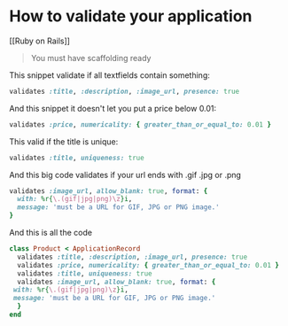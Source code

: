 # How to validate your application

[[Ruby on Rails]]

> You must have scaffolding ready

This snippet validate if all textfields contain something:

```ruby
validates :title, :description, :image_url, presence: true
```

And this snippet it doesn't let you put a price below 0.01:

```ruby
validates :price, numericality: { greater_than_or_equal_to: 0.01 }
```

This valid if the title is unique:

```ruby
validates :title, uniqueness: true
```

And this big code validates if your url ends with .gif .jpg or .png

```ruby
validates :image_url, allow_blank: true, format: {
  with: %r{\.(gif|jpg|png)\z}i,
  message: 'must be a URL for GIF, JPG or PNG image.'
}
```

And this is all the code

```ruby
class Product < ApplicationRecord
  validates :title, :description, :image_url, presence: true
  validates :price, numericality: { greater_than_or_equal_to: 0.01 }
  validates :title, uniqueness: true
  validates :image_url, allow_blank: true, format: {
 with: %r{\.(gif|jpg|png)\z}i,
 message: 'must be a URL for GIF, JPG or PNG image.'
  }
end
```
